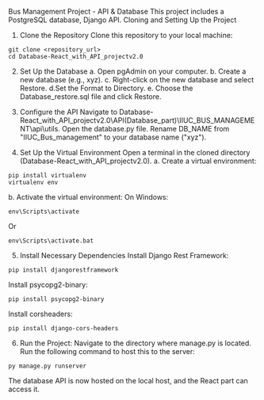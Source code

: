 Bus Management Project - API & Database
This project includes a PostgreSQL database, Django API.
Cloning and Setting Up the Project
1. Clone the Repository
Clone this repository to your local machine:
```
git clone <repository_url>
cd Database-React_with_API_projectv2.0
```
2. Set Up the Database
  a. Open pgAdmin on your computer.
  b. Create a new database (e.g., xyz).
  c. Right-click on the new database and select Restore.
  d.Set the Format to Directory.
  e. Choose the Database_restore.sql file and click Restore.
3. Configure the API
Navigate to Database-React_with_API_projectv2.0\API(Database_part)\IIUC_BUS_MANAGEMENT\api\utils.
Open the database.py file.
Rename DB_NAME from "IIUC_Bus_management" to your database name ("xyz").

4. Set Up the Virtual Environment
Open a terminal in the cloned directory (Database-React_with_API_projectv2.0).
  a. Create a virtual environment:
```
pip install virtualenv
virtualenv env
```
  b. Activate the virtual environment:
On Windows:
```
env\Scripts\activate
```
Or
```
env\Scripts\activate.bat
```

5. Install Necessary Dependencies
Install Django Rest Framework:
```
pip install djangorestframework
```
Install psycopg2-binary:
```
pip install psycopg2-binary
```
Install corsheaders:
```
pip install django-cors-headers
```


6. Run the Project: 
Navigate to the directory where manage.py is located.
Run the following command to host this to  the server:
```
py manage.py runserver
```

The database API is now hosted on the local host, and the React part can access it.

